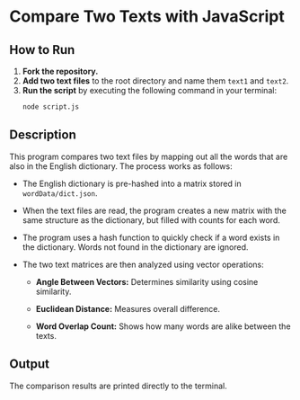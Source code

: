 # Compare Two Texts with JavaScript

## How to Run
1. **Fork the repository.**
2. **Add two text files** to the root directory and name them `text1` and `text2`.
3. **Run the script** by executing the following command in your terminal:
   ```bash
   node script.js
   ```

   
## Description

This program compares two text files by mapping out all the words that are also in the English dictionary. The process works as follows:

- The English dictionary is pre-hashed into a matrix stored in `wordData/dict.json`.
    
- When the text files are read, the program creates a new matrix with the same structure as the dictionary, but filled with counts for each word.
    
- The program uses a hash function to quickly check if a word exists in the dictionary. Words not found in the dictionary are ignored.
    
- The two text matrices are then analyzed using vector operations:
    
    - **Angle Between Vectors:** Determines similarity using cosine similarity.
        
    - **Euclidean Distance:** Measures overall difference.
        
    - **Word Overlap Count:** Shows how many words are alike between the texts.
        

## Output

The comparison results are printed directly to the terminal.
